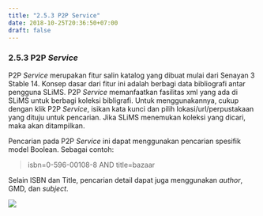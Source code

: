 ```yaml
---
title: "2.5.3 P2P Service"
date: 2018-10-25T20:36:50+07:00
draft: false
---
```


### 2.5.3 P2P _Service_

P2P _Service_ merupakan fitur salin katalog yang dibuat mulai dari Senayan 3 Stable 14. Konsep dasar dari fitur ini adalah berbagi data bibliografi antar pengguna SLiMS. P2P _Service_ memanfaatkan fasilitas xml yang ada di SLiMS untuk berbagi koleksi bibligrafi. Untuk menggunakannya, cukup dengan klik P2P _Service_, isikan kata kunci dan pilih lokasi/url/perpustakaan yang dituju untuk pencarian. Jika SLiMS menemukan koleksi yang dicari, maka akan ditampilkan.

Pencarian pada P2P _Service_ ini dapat menggunakan pencarian spesifik model Boolean. Sebagai contoh:

> isbn=0-596-00108-8 AND title=bazaar

Selain ISBN dan Title, pencarian detail dapat juga menggunakan _author_, GMD, dan _subject_.

![](/assets/p2pservice.jpg)